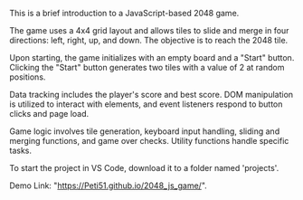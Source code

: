 This is a brief introduction to a JavaScript-based 2048 game.

The game uses a 4x4 grid layout and allows tiles to slide and merge in four directions: left, right, up, and down. The objective is to reach the 2048 tile.

Upon starting, the game initializes with an empty board and a "Start" button. Clicking the "Start" button generates two tiles with a value of 2 at random positions.

Data tracking includes the player's score and best score. DOM manipulation is utilized to interact with elements, and event listeners respond to button clicks and page load.

Game logic involves tile generation, keyboard input handling, sliding and merging functions, and game over checks. Utility functions handle specific tasks.

To start the project in VS Code, download it to a folder named 'projects'.

Demo Link: "https://Peti51.github.io/2048_js_game/".
